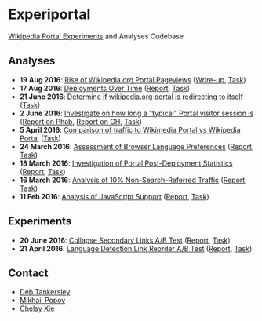 # Experiportal
[Wikipedia Portal Experiments](https://meta.wikimedia.org/wiki/Research:Portal_experiments) and Analyses Codebase

## Analyses

* __19 Aug 2016__: [Rise of Wikipedia.org Portal Pageviews](Analyses/Pageviews%20Rise) ([Wrire-up](Analyses/Pageviews%20Rise/README.md), [Task](https://phabricator.wikimedia.org/T143045))
* __17 Aug 2016__: [Deployments Over Time](Analyses/Deployments%20Over%20Time) ([Report](http://wikimedia-research.github.io/Discovery-Research-Portal/deployments/), [Task](https://phabricator.wikimedia.org/T138397))
* __21 June 2016__: [Determine if wikipedia.org portal is redirecting to itself](Analyses/Self-Referrals) ([Task](https://phabricator.wikimedia.org/T130769))
* __2 June 2016__: [Investigate on how long a "typical" Portal visitor session is](Analyses/Session%20Length) ([Report on Phab](https://phabricator.wikimedia.org/F4105798), [Report on GH](https://github.com/wikimedia-research/Discovery-Research-Portal/blob/master/Analyses/Session%20Length/report.pdf), [Task](https://phabricator.wikimedia.org/T134301))
* __5 April 2016__: [Comparison of traffic to Wikimedia Portal vs Wikipedia Portal](https://github.com/wikimedia-research/Discovery-Portal-Adhoc-WikimediaPortal) ([Task](https://phabricator.wikimedia.org/T129750))
* __24 March 2016__: [Assessment of Browser Language Preferences](Analyses/Browser%20Preferred%20Languages) ([Report](https://commons.wikimedia.org/wiki/File:Analysis_of_Clickthrough_Rates_and_User_Preferred_Languages_on_Wikipedia_Portal.pdf), [Task](https://phabricator.wikimedia.org/T129679))
* __18 March 2016__: [Investigation of Portal Post-Deployment Statistics](Analyses/Post-Deployment%20(2016-03-18)) ([Report](https://commons.wikimedia.org/wiki/File:Initial_Assessment_of_New_Wikipedia_Portal%27s_Search_Box_Deployment.pdf), [Task](https://phabricator.wikimedia.org/T130235))
* __16 March 2016__: [Analysis of 10% Non-Search-Referred Traffic](Analyses/10%25%20Referrals) ([Report](https://commons.wikimedia.org/wiki/File:Analysis_of_Non-Search_Engine_Referred_Traffic_to_Wikipedia_Portal.pdf), [Task](https://phabricator.wikimedia.org/T129563))
* __11 Feb 2016__: [Analysis of JavaScript Support](https://github.com/wikimedia-research/Discovery-Portal-Adhoc-JavaScriptSupport) ([Report](https://commons.wikimedia.org/wiki/File:Analysis_of_Wikipedia_Portal_Traffic_and_JavaScript_Support.pdf), [Task](https://phabricator.wikimedia.org/T124655))

## Experiments

* __20 June 2016__: [Collapse Secondary Links A/B Test](https://github.com/wikimedia-research/Discovery-Portal-Test-SecondaryLinks) ([Report](https://commons.wikimedia.org/wiki/File:Wikipedia_Portal_AB_Test_of_Collapsing_links_to_Wikipedia_in_other_languages.pdf), [Task](https://phabricator.wikimedia.org/T134011))
* __21 April 2016__: [Language Detection Link Reorder A/B Test](https://github.com/wikimedia-research/Discovery-Portal-Test-PrimaryLinkLangDetect) ([Report](https://commons.wikimedia.org/wiki/File:Wikipedia_Portal_Test_of_Language_Detection_and_Primary_Link_Resorting.pdf), [Task](https://phabricator.wikimedia.org/T124115))

## Contact

- [Deb Tankersley](https://meta.wikimedia.org/wiki/User:DTankersley_(WMF))
- [Mikhail Popov](https://meta.wikimedia.org/wiki/User:MPopov_(WMF))
- [Chelsy Xie](https://meta.wikimedia.org/wiki/User:CXie_(WMF))
